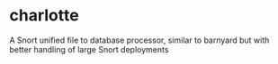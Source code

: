 # charlotte
A Snort unified file to database processor, similar to barnyard but with better handling of large Snort deployments
